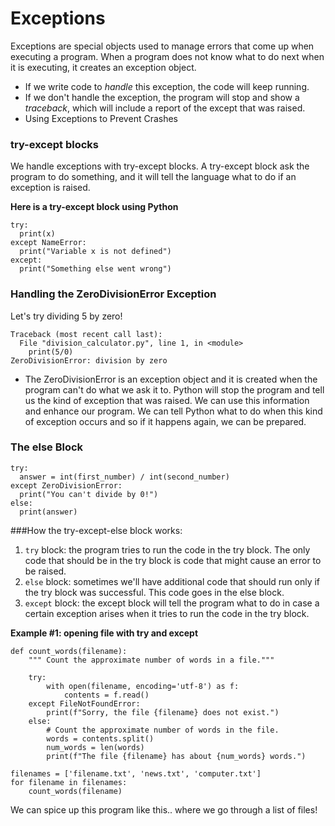 # Exceptions

Exceptions are special objects used to manage errors that come up when executing a program. When a program does not know what to do next when it is executing, it creates an exception object. 
* If we write code to *handle* this exception, the code will keep running. 
* If we don't handle the exception, the program will stop and show a *traceback*, which will include a report of the except that was raised. 
* Using Exceptions to Prevent Crashes 

### try-except blocks
We handle exceptions with try-except blocks. A try-except block ask the program to do something, and it will tell the language what to do if an exception is raised. 

**Here is a try-except block using Python**
```
try:
  print(x)
except NameError:
  print("Variable x is not defined")
except:
  print("Something else went wrong")
```
### Handling the ZeroDivisionError Exception

Let's try dividing 5 by zero! 
```
Traceback (most recent call last):
  File "division_calculator.py", line 1, in <module>
    print(5/0)
ZeroDivisionError: division by zero
```
* The ZeroDivisionError is an exception object and it is created when the program can't do what we ask it to. Python will stop the program and tell us the kind of exception that was raised. We can use this information and enhance our program. We can tell Python what to do when this kind of exception occurs and so if it happens again, we can be prepared.

### The else Block

```
try: 
  answer = int(first_number) / int(second_number)
except ZeroDivisionError:
  print("You can't divide by 0!")
else: 
  print(answer)
```

###How the try-except-else block works:
1. ```try``` block: the program tries to run the code in the try block. The only code that should be in the try block is code that might cause an error to be raised.
2. ```else``` block: sometimes we'll have additional code that should run only if the try block was successful. This code goes in the else block.
3. ```except``` block: the except block will tell the program what to do in case a certain exception arises when it tries to run the code in the try block. 

**Example #1: opening file with try and except**
```
def count_words(filename):
    """ Count the approximate number of words in a file."""

    try:
        with open(filename, encoding='utf-8') as f:
            contents = f.read()
    except FileNotFoundError:
        print(f"Sorry, the file {filename} does not exist.")
    else:
        # Count the approximate number of words in the file.
        words = contents.split()
        num_words = len(words)
        print(f"The file {filename} has about {num_words} words.")

filenames = ['filename.txt', 'news.txt', 'computer.txt']
for filename in filenames:
    count_words(filename)
```

We can spice up this program like this.. where we go through a list of files!